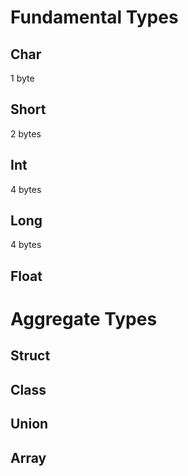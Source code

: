 


# Fundamental Types
## Char

1 byte

## Short

2 bytes
## Int

4 bytes

## Long

4 bytes

## Float



# Aggregate Types

## Struct

## Class

## Union

## Array
